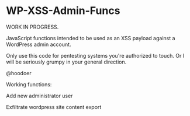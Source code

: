 # WP-XSS-Admin-Funcs
WORK IN PROGRESS.

JavaScript functions intended to be used as an XSS payload against a WordPress admin account. 


Only use this code for pentesting systems you're authorized to touch. Or I will be seriously grumpy in your general direction. 


@hoodoer

Working functions:

Add new administrator user

Exfiltrate wordpress site content export
